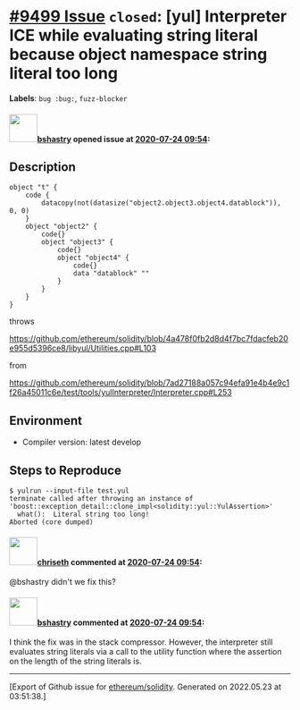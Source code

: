 # [\#9499 Issue](https://github.com/ethereum/solidity/issues/9499) `closed`: [yul] Interpreter ICE while evaluating string literal because object namespace string literal too long
**Labels**: `bug :bug:`, `fuzz-blocker`


#### <img src="https://avatars.githubusercontent.com/u/2388185?v=4" width="50">[bshastry](https://github.com/bshastry) opened issue at [2020-07-24 09:54](https://github.com/ethereum/solidity/issues/9499):

## Description

```
object "t" {
	code {
		datacopy(not(datasize("object2.object3.object4.datablock")), 0, 0)
	}
	object "object2" {
		code{}
		object "object3" {
			code{}
			object "object4" {
				code{}
				data "datablock" ""
			}
		}
	}
}
```

throws

https://github.com/ethereum/solidity/blob/4a478f0fb2d8d4f7bc7fdacfeb20e955d5396ce8/libyul/Utilities.cpp#L103

from

https://github.com/ethereum/solidity/blob/7ad27188a057c94efa91e4b4e9c1f26a45011c6e/test/tools/yulInterpreter/Interpreter.cpp#L253

## Environment

- Compiler version: latest develop

## Steps to Reproduce

```
$ yulrun --input-file test.yul
terminate called after throwing an instance of 'boost::exception_detail::clone_impl<solidity::yul::YulAssertion>'
  what():  Literal string too long!
Aborted (core dumped)
```

#### <img src="https://avatars.githubusercontent.com/u/9073706?v=4" width="50">[chriseth](https://github.com/chriseth) commented at [2020-07-24 09:54](https://github.com/ethereum/solidity/issues/9499#issuecomment-664363309):

@bshastry didn't we fix this?

#### <img src="https://avatars.githubusercontent.com/u/2388185?v=4" width="50">[bshastry](https://github.com/bshastry) commented at [2020-07-24 09:54](https://github.com/ethereum/solidity/issues/9499#issuecomment-664364529):

I think the fix was in the stack compressor. However, the interpreter still evaluates string literals via a call to the utility function where the assertion on the length of the string literals is.


-------------------------------------------------------------------------------



[Export of Github issue for [ethereum/solidity](https://github.com/ethereum/solidity). Generated on 2022.05.23 at 03:51:38.]
